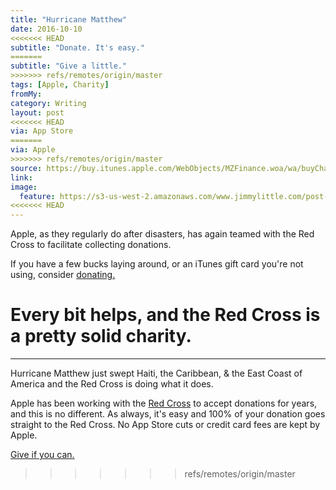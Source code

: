 ```yaml
---
title: "Hurricane Matthew"
date: 2016-10-10
<<<<<<< HEAD
subtitle: "Donate. It's easy."
=======
subtitle: "Give a little."
>>>>>>> refs/remotes/origin/master
tags: [Apple, Charity]
fromMy: 
category: Writing
layout: post
<<<<<<< HEAD
via: App Store
=======
via: Apple
>>>>>>> refs/remotes/origin/master
source: https://buy.itunes.apple.com/WebObjects/MZFinance.woa/wa/buyCharityGiftWizard?&mt=6
link: 
image:
  feature: https://s3-us-west-2.amazonaws.com/www.jimmylittle.com/post-images/RedCross.png
<<<<<<< HEAD
---
```

Apple, as they regularly do after disasters, has again teamed with the Red Cross to facilitate collecting donations. 

If you have a few bucks laying around, or an iTunes gift card you're not using, consider [donating.](https://buy.itunes.apple.com/WebObjects/MZFinance.woa/wa/buyCharityGiftWizard?&mt=6)

Every bit helps, and the Red Cross is a pretty solid charity. 
=======

---
Hurricane Matthew just swept Haiti, the Caribbean, & the East Coast of America and the Red Cross is doing what it does. 

Apple has been working with the [Red Cross](https://www.charitywatch.org/ratings-and-metrics/american-red-cross/360) to accept donations for years, and this is no different. As always, it's easy and 100% of your donation goes straight to the Red Cross. No App Store cuts or credit card fees are kept by Apple. 

[Give if you can.](https://buy.itunes.apple.com/WebObjects/MZFinance.woa/wa/buyCharityGiftWizard?&mt=6)
>>>>>>> refs/remotes/origin/master



<!-- #Apple, #Charity -->
